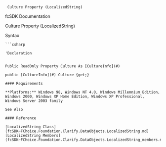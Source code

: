 ﻿     Culture Property (LocalizedString)                                                   

fcSDK Documentation

Culture Property (LocalizedString)

Syntax

```vbnet
```csharp

'Declaration
 

Public ReadOnly Property Culture As [CultureInfo](#)

public [CultureInfo](#) Culture {get;}

#### Requirements

**Platforms:** Windows 98, Windows NT 4.0, Windows Millennium Edition, Windows 2000, Windows XP Home Edition, Windows XP Professional, Windows Server 2003 family

See Also

#### Reference

[LocalizedString Class](fcSDK~FChoice.Foundation.Clarify.DataObjects.LocalizedString.md)  
[LocalizedString Members](fcSDK~FChoice.Foundation.Clarify.DataObjects.LocalizedString_members.md)